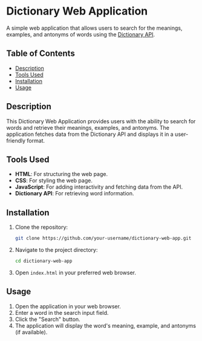 # Dictionary Web Application

A simple web application that allows users to search for the meanings, examples, and antonyms of words using the [Dictionary API](https://dictionaryapi.dev/).

## Table of Contents

- [Description](#description)
- [Tools Used](#tools-used)
- [Installation](#installation)
- [Usage](#usage)

## Description

This Dictionary Web Application provides users with the ability to search for words and retrieve their meanings, examples, and antonyms. The application fetches data from the Dictionary API and displays it in a user-friendly format.

## Tools Used

- **HTML**: For structuring the web page.
- **CSS**: For styling the web page.
- **JavaScript**: For adding interactivity and fetching data from the API.
- **Dictionary API**: For retrieving word information.

## Installation

1. Clone the repository:
    ```bash
    git clone https://github.com/your-username/dictionary-web-app.git
    ```
2. Navigate to the project directory:
    ```bash
    cd dictionary-web-app
    ```
3. Open `index.html` in your preferred web browser.

## Usage

1. Open the application in your web browser.
2. Enter a word in the search input field.
3. Click the "Search" button.
4. The application will display the word's meaning, example, and antonyms (if available).
